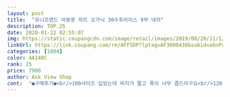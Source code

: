 ```yaml
---
layout: post 
title:  "유니프랜드 아동용 하트 오가닉 30수후라이스 9부 내의" 
description: TOP.25 
date: 2020-01-22 02:55:07 
img: https://static.coupangcdn.com/image/retail/images/2019/08/20/11/1/bcaa64d8-f976-4287-b93f-ec13c370de2f.jpg 
linkUrl: https://link.coupang.com/re/AFFSDP?lptag=AF3600438&subid=ahnPublicAsk&pageKey=132081049&itemId=903755202&vendorItemId=5264499101&traceid=V0-113-9d50108a28e0deac 
categories: [1004] 
color: 4A148C 
rank: 25 
price: 7900 
author: Ask View Shop 
cont:  "●구매후기●<br/>100사이즈 입었는데 바지가 짧고 폭이 너무 좁드라구요<br/>120 하면 너무 클것같고 흠.<br/>.<br/><br/>130cm, 36kg 통통여아라 150을 구매했구요.<br/><br/>4살 105센치 17키로에요 100사이즈 많이 작겠쥬?<br/>♡ 가격 : 8,900<br/>♡ 구매일 : 2019.<br/>11.<br/>11 <br/> - 12<br/>♡ 상품평 : 95cm, 15kg 4살 여아 사이즈 넉넉하게 잘맞아요~<br/>그래도 아이니 귀엽게 봐주고 있어요.<br/><br/>그래서 사이즈 업해서 구매했어용<br/>그런데 잘 늘어나지 않아 아쉽네요~<br/>근데 면은 아주 좋아요!빨래해도 변형없고 쫀쫀합니다<br/>근데 팔은길어요~<br/>길이는 살짝 길어 접었구, 핏은 쫙 달라붙었어요 ㅋㅋ<br/>길이에 비해서 품이 많이 여유롭지 않아요<br/>너무 귀엽네요.<br/><br/>딸이 자꾸 바지가 똥꼬를 먹는다며 ㅋㅋㅋㅋㅋㅋㅋㅋㅋ<br/>배가 많이 나와서 ㅠㅠ<br/>색상도 선명하고 면도 좋고 예쁘네요.<br/><br/>손목시보리 부분 한번 접어서 입힐정도?<br/>신축성은 별루에요<br/>아이 내복이 작아져서 한치수업 해서 구매하게 되었어요<br/>아이도 마음ㅇㅔ 들어하고 디자인이 너무 귀여워요ㅎㅎ<br/>여기꺼는 바지가 너무 길게 나와서 120은 많이 길것 같아요<br/>이번년까지 잘입고 사이즈 업해줘야 겠어요<br/>잠을잘때 티셔츠가 짧은지 배가 계속 나오더라구요ㅠ<br/>저희딸이 통통한 편이긴 한데<br/>제 딸이랑 바슷한 체형은 110을 추천드려요<br/>하트 모양이 귀여운 간절기 내의에요.<br/><br/>100사이즈 입었는데 바지가 짧고 폭이 너무 좁드라구요<br/>120 하면 너무 클것같고 흠.<br/>.<br/><br/>130cm, 36kg 통통여아라 150을 구매했구요.<br/><br/>4살 105센치 17키로에요 100사이즈 많이 작겠쥬?<br/>♡ 가격 : 8,900<br/>♡ 구매일 : 2019.<br/>11.<br/>11 <br/> - 12<br/>♡ 상품평 : 95cm, 15kg 4살 여아 사이즈 넉넉하게 잘맞아요~<br/>그래도 아이니 귀엽게 봐주고 있어요.<br/><br/>그래서 사이즈 업해서 구매했어용<br/>그런데 잘 늘어나지 않아 아쉽네요~<br/>근데 면은 아주 좋아요!빨래해도 변형없고 쫀쫀합니다<br/>근데 팔은길어요~<br/>길이는 살짝 길어 접었구, 핏은 쫙 달라붙었어요 ㅋㅋ<br/>길이에 비해서 품이 많이 여유롭지 않아요<br/>너무 귀엽네요.<br/><br/>딸이 자꾸 바지가 똥꼬를 먹는다며 ㅋㅋㅋㅋㅋㅋㅋㅋㅋ<br/>배가 많이 나와서 ㅠㅠ<br/>색상도 선명하고 면도 좋고 예쁘네요.<br/><br/>손목시보리 부분 한번 접어서 입힐정도?<br/>신축성은 별루에요<br/>아이 내복이 작아져서 한치수업 해서 구매하게 되었어요<br/>아이도 마음ㅇㅔ 들어하고 디자인이 너무 귀여워요ㅎㅎ<br/>여기꺼는 바지가 너무 길게 나와서 120은 많이 길것 같아요<br/>이번년까지 잘입고 사이즈 업해줘야 겠어요<br/>잠을잘때 티셔츠가 짧은지 배가 계속 나오더라구요ㅠ<br/>저희딸이 통통한 편이긴 한데<br/>제 딸이랑 바슷한 체형은 110을 추천드려요<br/>하트 모양이 귀여운 간절기 내의에요.<br/><br/>" 
---
```

